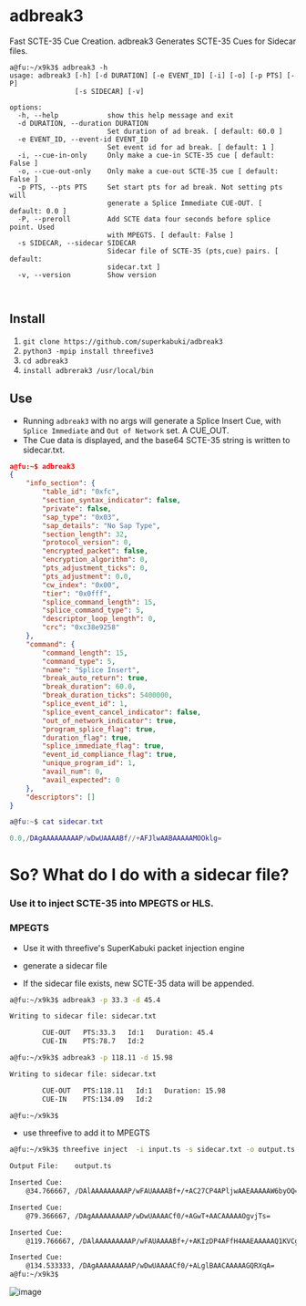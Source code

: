 # adbreak3
Fast SCTE-35 Cue Creation.
adbreak3 Generates SCTE-35 Cues for Sidecar files.
```smalltalk
a@fu:~/x9k3$ adbreak3 -h
usage: adbreak3 [-h] [-d DURATION] [-e EVENT_ID] [-i] [-o] [-p PTS] [-P]
                [-s SIDECAR] [-v]

options:
  -h, --help            show this help message and exit
  -d DURATION, --duration DURATION
                        Set duration of ad break. [ default: 60.0 ]
  -e EVENT_ID, --event-id EVENT_ID
                        Set event id for ad break. [ default: 1 ]
  -i, --cue-in-only     Only make a cue-in SCTE-35 cue [ default: False ]
  -o, --cue-out-only    Only make a cue-out SCTE-35 cue [ default: False ]
  -p PTS, --pts PTS     Set start pts for ad break. Not setting pts will
                        generate a Splice Immediate CUE-OUT. [ default: 0.0 ]
  -P, --preroll         Add SCTE data four seconds before splice point. Used
                        with MPEGTS. [ default: False ]
  -s SIDECAR, --sidecar SIDECAR
                        Sidecar file of SCTE-35 (pts,cue) pairs. [ default:
                        sidecar.txt ]
  -v, --version         Show version



```

## Install 
1. `git clone https://github.com/superkabuki/adbreak3`
2. `python3 -mpip install threefive3`
3.  `cd adbreak3`
4.  `install adbrerak3 /usr/local/bin`

## Use

* Running `adbreak3` with no args will generate a Splice Insert Cue, with `Splice Immediate` and `Out of Network` set. A CUE_OUT.
* The Cue data is displayed, and the base64 SCTE-35 string is written to sidecar.txt.
```json
a@fu:~$ adbreak3
{
    "info_section": {
        "table_id": "0xfc",
        "section_syntax_indicator": false,
        "private": false,
        "sap_type": "0x03",
        "sap_details": "No Sap Type",
        "section_length": 32,
        "protocol_version": 0,
        "encrypted_packet": false,
        "encryption_algorithm": 0,
        "pts_adjustment_ticks": 0,
        "pts_adjustment": 0.0,
        "cw_index": "0x00",
        "tier": "0x0fff",
        "splice_command_length": 15,
        "splice_command_type": 5,
        "descriptor_loop_length": 0,
        "crc": "0xc38e9258"
    },
    "command": {
        "command_length": 15,
        "command_type": 5,
        "name": "Splice Insert",
        "break_auto_return": true,
        "break_duration": 60.0,
        "break_duration_ticks": 5400000,
        "splice_event_id": 1,
        "splice_event_cancel_indicator": false,
        "out_of_network_indicator": true,
        "program_splice_flag": true,
        "duration_flag": true,
        "splice_immediate_flag": true,
        "event_id_compliance_flag": true,
        "unique_program_id": 1,
        "avail_num": 0,
        "avail_expected": 0
    },
    "descriptors": []
}
```
```lua
a@fu:~$ cat sidecar.txt

0.0,/DAgAAAAAAAAAP/wDwUAAAABf//+AFJlwAABAAAAAMOOklg=
```

# So? What do I do with a sidecar file?
### Use it to inject SCTE-35 into MPEGTS or HLS. 

### MPEGTS
* Use it with threefive's SuperKabuki packet injection engine

* generate a sidecar file
* If the sidecar file exists, new SCTE-35 data will be appended.
```sh
a@fu:~/x9k3$ adbreak3 -p 33.3 -d 45.4

Writing to sidecar file: sidecar.txt

		CUE-OUT   PTS:33.3   Id:1   Duration: 45.4
		CUE-IN    PTS:78.7   Id:2

a@fu:~/x9k3$ adbreak3 -p 118.11 -d 15.98

Writing to sidecar file: sidecar.txt

		CUE-OUT   PTS:118.11   Id:1   Duration: 15.98
		CUE-IN    PTS:134.09   Id:2

a@fu:~/x9k3$ 
```
* use threefive to add it to MPEGTS
```sh
a@fu:~/x9k3$ threefive inject  -i input.ts -s sidecar.txt -o output.ts

Output File:	output.ts

Inserted Cue:
	@34.766667, /DAlAAAAAAAAAP/wFAUAAAABf+/+AC27CP4APljwAAEAAAAAW6byOQ==

Inserted Cue:
	@79.366667, /DAgAAAAAAAAAP/wDwUAAAACf0/+AGwT+AACAAAAAOgvjTs=

Inserted Cue:
	@119.766667, /DAlAAAAAAAAAP/wFAUAAAABf+/+AKIzDP4AFfH4AAEAAAAAQ1KVCg==

Inserted Cue:
	@134.533333, /DAgAAAAAAAAAP/wDwUAAAACf0/+ALglBAACAAAAAGQRXqA=
a@fu:~/x9k3$ 
```





![image](https://github.com/futzu/adbreak2/assets/52701496/109a9e49-9aa0-43fa-8c97-3da12f105a33)
